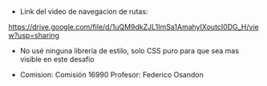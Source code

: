 - Link del video de navegacion de rutas:

https://drive.google.com/file/d/1uQM9dkZJL1ImSa1AmahyIXoutcI0DG_H/view?usp=sharing

- No usé ninguna librería de estilo, solo CSS puro para que sea mas visible en este desafio

- Comision: Comisión 16990
    Profesor: Federico Osandon